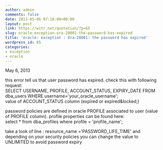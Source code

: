 ```yaml
---
author: admin
comments: false
date: 2013-05-06 07:18:00+00:00
layout: post
link: https://witr.net/quotation/?p=65
slug: oracle-exception-ora-28001-the-password-has-expired
title: 'oracle: exception : Ora-28001: the password has expired'
wordpress_id: 65
categories:
- exception
- oracle
---
```


May 6, 2013  
  
  
this error tell us that user password has expired. check this with following request:  
SELECT USERNAME, PROFILE, ACCOUNT_STATUS, EXPIRY_DATE FROM dba_users WHERE username='your_oracle_username';  
value of ACCOUNT_STATUS column (expired or expired&locked;)  
  
password policies are defined in oracle PROFILE associated to user (value of PROFILE column). profile properties can be found here:  
select * from dba_profiles where profile = 'profile_name';  
  
take a look of line : resource_name ='PASSWORD_LIFE_TIME' and depending on your security policies you can change the value to UNLIMITED to avoid password expiry  
  



